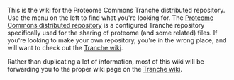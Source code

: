 This is the wiki for the Proteome Commons Tranche distributed repository. Use the menu on the left to find what you're looking for. The [Proteome Commons distributed repository](https://proteomecommons.org/tranche) is a configured Tranche repository specifically used for the sharing of proteome (and some related) files. If you're looking to make your own repository, you're in the wrong place, and will want to check out the [Tranche wiki](http://code.google.com/p/tranche/wiki/WikiHome).

Rather than duplicating a lot of information, most of this wiki will be forwarding you to the proper wiki page on the [Tranche wiki](http://code.google.com/p/tranche/wiki/WikiHome).